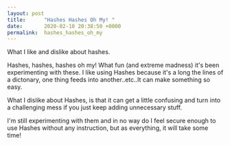 ```yaml
---
layout: post
title:      "Hashes Hashes Oh My! "
date:       2020-02-10 20:38:50 +0000
permalink:  hashes_hashes_oh_my
---
```



What I like and dislike about hashes.

Hashes, hashes, hashes oh my! What fun (and extreme madness) it's been experimenting with these. I like using Hashes because it's a long the lines of a dictonary, one thing feeds into another..etc..It can make something so easy.

What I dislike about Hashes, is that it can get a little confusing and turn into a challenging mess if you just keep adding unnecessary stuff. 

I'm still experimenting with them and in no way do I feel secure enough to use Hashes without any instruction, but as everything, it will take some time! 
